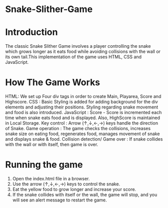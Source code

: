 # Snake-Slither-Game
# Introduction
The classic Snake Slither Game involves a player controlling the snake which grows longer as it eats food while avoiding collisions with the wall or its own tail.This implementation of the game uses HTML, CSS and JavaScript.
# How The Game Works
HTML: We set up Four div tags in order to create Main, Playarea, Score and Highscore.
CSS : Basic Styling is added for adding background for the div elements and adjusting their positions. Styling regarding snake movement and food is also introduced.
JavaScript : Score - Score is incremented each time when snake eats food and is displayed. Also, HighScore is maintained in Local Storage.
Key control : Arrow (↑,↓,←,→) keys handle the direction of Snake.
Game operation : The game checks the collisions, increases snake size on eating food, regenerates food, manages movement of snake and displays snake & food.
Collision detection/ Game over : If snake collides with the wall or with itself, then game is over.
# Running the game
1. Open the index.html file in a browser.
2. Use the arrow (↑,↓,←,→) keys to control the snake.
3. Eat the yellow food to grow longer and increase your score.
4. If the snake collides with itself or the wall, the game will stop, and you will see an alert message to restart the game.
